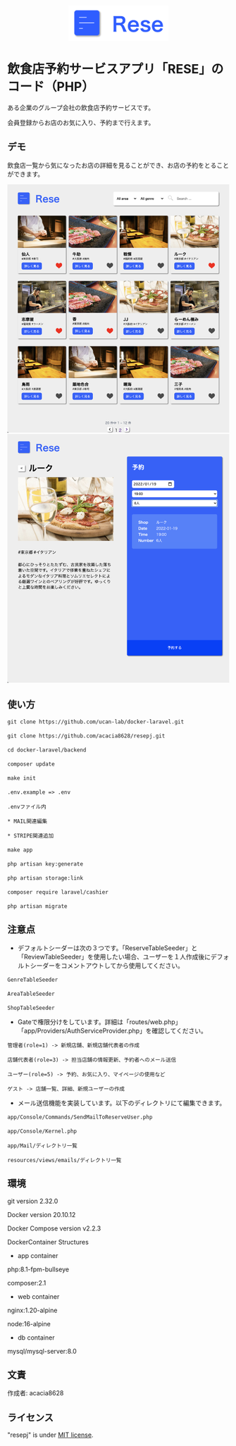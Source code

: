 <p align="center">
<img src="/public/image/rese-logo.png" height="80px">
</p>

# 飲食店予約サービスアプリ「RESE」のコード（PHP）

ある企業のグループ会社の飲食店予約サービスです。

会員登録からお店のお気に入り、予約まで行えます。

## デモ

飲食店一覧から気になったお店の詳細を見ることができ、お店の予約をとることができます。

![飲食店一覧](/public/image/demo-home.png)
![予約](/public/image/demo-reserve.png)

## 使い方

```
git clone https://github.com/ucan-lab/docker-laravel.git

git clone https://github.com/acacia8628/resepj.git

cd docker-laravel/backend

composer update

make init

.env.example => .env

.envファイル内

* MAIL関連編集

* STRIPE関連追加

make app

php artisan key:generate

php artisan storage:link

composer require laravel/cashier

php artisan migrate
```

## 注意点

* デフォルトシーダーは次の３つです。「ReserveTableSeeder」と「ReviewTableSeeder」を使用したい場合、ユーザーを１人作成後にデフォルトシーダーをコメントアウトしてから使用してください。

```
GenreTableSeeder

AreaTableSeeder

ShopTableSeeder
```

* Gateで権限分けをしています。詳細は「routes/web.php」「app/Providers/AuthServiceProvider.php」を確認してください。

```
管理者(role=1) -> 新規店舗、新規店舗代表者の作成

店舗代表者(role=3) -> 担当店舗の情報更新、予約者へのメール送信

ユーザー(role=5) -> 予約、お気に入り、マイページの使用など

ゲスト -> 店舗一覧、詳細、新規ユーザーの作成
```

* メール送信機能を実装しています。以下のディレクトリにて編集できます。

```
app/Console/Commands/SendMailToReserveUser.php

app/Console/Kernel.php

app/Mail/ディレクトリ一覧

resources/views/emails/ディレクトリ一覧
```

## 環境

git version 2.32.0

Docker version 20.10.12

Docker Compose version v2.2.3

DockerContainer Structures

* app container

php:8.1-fpm-bullseye

composer:2.1

* web container

nginx:1.20-alpine

node:16-alpine

* db container

mysql/mysql-server:8.0

## 文責

作成者: acacia8628

## ライセンス

"resepj" is under [MIT license](https://en.wikipedia.org/wiki/MIT_License).
